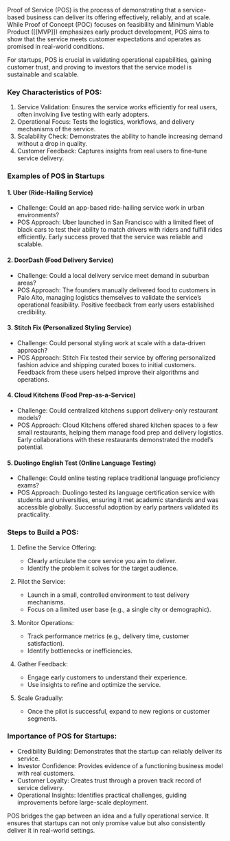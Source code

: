 Proof of Service (POS) is the process of demonstrating that a service-based business can deliver its offering effectively, reliably, and at scale. While Proof of Concept (POC) focuses on feasibility and Minimum Viable Product ([[MVP]]) emphasizes early product development, POS aims to show that the service meets customer expectations and operates as promised in real-world conditions.

For startups, POS is crucial in validating operational capabilities, gaining customer trust, and proving to investors that the service model is sustainable and scalable.
### Key Characteristics of POS:

1. Service Validation: Ensures the service works efficiently for real users, often involving live testing with early adopters.
2. Operational Focus: Tests the logistics, workflows, and delivery mechanisms of the service.
3. Scalability Check: Demonstrates the ability to handle increasing demand without a drop in quality.
4. Customer Feedback: Captures insights from real users to fine-tune service delivery.
### Examples of POS in Startups

#### 1. Uber (Ride-Hailing Service)

- Challenge: Could an app-based ride-hailing service work in urban environments?
- POS Approach: Uber launched in San Francisco with a limited fleet of black cars to test their ability to match drivers with riders and fulfill rides efficiently. Early success proved that the service was reliable and scalable.

#### 2. DoorDash (Food Delivery Service)

- Challenge: Could a local delivery service meet demand in suburban areas?
- POS Approach: The founders manually delivered food to customers in Palo Alto, managing logistics themselves to validate the service’s operational feasibility. Positive feedback from early users established credibility.

#### 3. Stitch Fix (Personalized Styling Service)

- Challenge: Could personal styling work at scale with a data-driven approach?
- POS Approach: Stitch Fix tested their service by offering personalized fashion advice and shipping curated boxes to initial customers. Feedback from these users helped improve their algorithms and operations.

#### 4. Cloud Kitchens (Food Prep-as-a-Service)

- Challenge: Could centralized kitchens support delivery-only restaurant models?
- POS Approach: Cloud Kitchens offered shared kitchen spaces to a few small restaurants, helping them manage food prep and delivery logistics. Early collaborations with these restaurants demonstrated the model’s potential.

#### 5. Duolingo English Test (Online Language Testing)

- Challenge: Could online testing replace traditional language proficiency exams?
- POS Approach: Duolingo tested its language certification service with students and universities, ensuring it met academic standards and was accessible globally. Successful adoption by early partners validated its practicality.
### Steps to Build a POS:

1. Define the Service Offering:
    
    - Clearly articulate the core service you aim to deliver.
    - Identify the problem it solves for the target audience.
2. Pilot the Service:
    
    - Launch in a small, controlled environment to test delivery mechanisms.
    - Focus on a limited user base (e.g., a single city or demographic).
3. Monitor Operations:
    
    - Track performance metrics (e.g., delivery time, customer satisfaction).
    - Identify bottlenecks or inefficiencies.
4. Gather Feedback:
    
    - Engage early customers to understand their experience.
    - Use insights to refine and optimize the service.
5. Scale Gradually:
    
    - Once the pilot is successful, expand to new regions or customer segments.
### Importance of POS for Startups:

- Credibility Building: Demonstrates that the startup can reliably deliver its service.
- Investor Confidence: Provides evidence of a functioning business model with real customers.
- Customer Loyalty: Creates trust through a proven track record of service delivery.
- Operational Insights: Identifies practical challenges, guiding improvements before large-scale deployment.

POS bridges the gap between an idea and a fully operational service. It ensures that startups can not only promise value but also consistently deliver it in real-world settings.